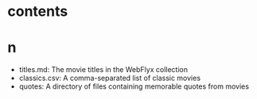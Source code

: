 # contents
# n
* titles.md: The movie titles in the WebFlyx collection
* classics.csv: A comma-separated list of classic movies
* quotes: A directory of files containing memorable quotes from movies
